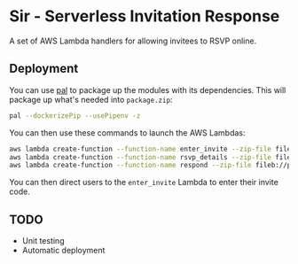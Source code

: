 # Sir - Serverless Invitation Response
A set of AWS Lambda handlers for allowing invitees to RSVP online.

## Deployment
You can use [pal](https://github.com/oliveroneill/pal) to package up the
modules with its dependencies. This will package up what's needed into
`package.zip`:
```bash
pal --dockerizePip --usePipenv -z
```
You can then use these commands to launch the AWS Lambdas:
```bash
aws lambda create-function --function-name enter_invite --zip-file fileb://package.zip --role arn:aws:iam::ACCOUNT_ID:role/lambda_dynamodb  --handler enter_invite.invite_form --runtime python3.6 --timeout 15 --memory-size 128
aws lambda create-function --function-name rsvp_details --zip-file fileb://package.zip --role arn:aws:iam::ACCOUNT_ID:role/lambda_basic_execution  --handler check_invitation_code.check_invitation_code --runtime python3.6 --timeout 15 --memory-size 128
aws lambda create-function --function-name respond --zip-file fileb://package.zip --role arn:aws:iam::ACCOUNT_ID:role/lambda_dynamodb  --handler rsvp.rsvp --runtime python3.6 --timeout 15 --memory-size 128
```

You can then direct users to the `enter_invite` Lambda to enter their invite code.

## TODO
- Unit testing
- Automatic deployment
